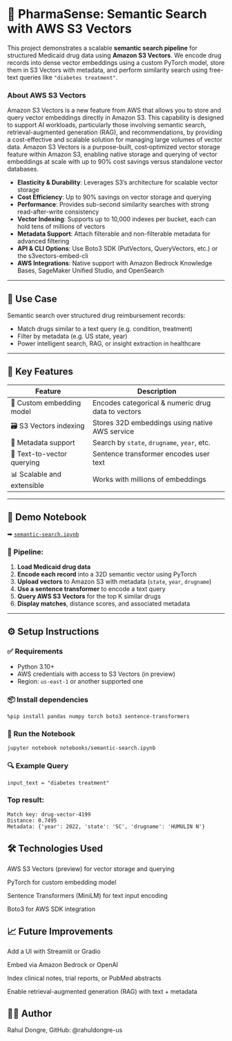 # 💊 PharmaSense: Semantic Search with AWS S3 Vectors

This project demonstrates a scalable **semantic search pipeline** for structured Medicaid drug data using **Amazon S3 Vectors**. We encode drug records into dense vector embeddings using a custom PyTorch model, store them in S3 Vectors with metadata, and perform similarity search using free-text queries like `"diabetes treatment"`.

### About AWS S3 Vectors

Amazon S3 Vectors is a new feature from AWS that allows you to store and query vector embeddings directly in Amazon S3. This capability is designed to support AI workloads, particularly those involving semantic search, retrieval-augmented generation (RAG), and recommendations, by providing a cost-effective and scalable solution for managing large volumes of vector data. Amazon S3 Vectors is a purpose-built, cost‑optimized vector storage feature within Amazon S3, enabling native storage and querying of vector embeddings at scale with up to 90% cost savings versus standalone vector databases.


- **Elasticity & Durability**: Leverages S3’s architecture for scalable vector storage
- **Cost Efficiency**: Up to 90% savings on vector storage and querying
- **Performance**: Provides sub-second similarity searches with strong read-after-write consistency
- **Vector Indexing**: Supports up to 10,000 indexes per bucket, each can hold tens of millions of vectors
- **Metadata Support**: Attach filterable and non-filterable metadata for advanced filtering
- **API & CLI Options**: Use Boto3 SDK (PutVectors, QueryVectors, etc.) or the s3vectors-embed-cli
- **AWS Integrations**: Native support with Amazon Bedrock Knowledge Bases, SageMaker Unified Studio, and OpenSearch

---

## 📌 Use Case

Semantic search over structured drug reimbursement records:
- Match drugs similar to a text query (e.g. condition, treatment)
- Filter by metadata (e.g. US state, year)
- Power intelligent search, RAG, or insight extraction in healthcare

---

## 🧠 Key Features

| Feature                         | Description                                       |
|--------------------------------|---------------------------------------------------|
| 🧬 Custom embedding model       | Encodes categorical & numeric drug data to vectors |
| 🗃️ S3 Vectors indexing         | Stores 32D embeddings using native AWS service     |
| 🧵 Metadata support             | Search by `state`, `drugname`, `year`, etc.        |
| 🔎 Text-to-vector querying      | Sentence transformer encodes user text             |
| 📊 Scalable and extensible     | Works with millions of embeddings                  |

---

## 🧪 Demo Notebook

➡ [`semantic-search.ipynb`](notebooks/semantic-search.ipynb)

### 🧬 Pipeline:

1. **Load Medicaid drug data**  
2. **Encode each record** into a 32D semantic vector using PyTorch
3. **Upload vectors** to Amazon S3 with metadata (`state`, `year`, `drugname`)
4. **Use a sentence transformer** to encode a text query
5. **Query AWS S3 Vectors** for the top K similar drugs
6. **Display matches**, distance scores, and associated metadata

---

## ⚙️ Setup Instructions

### ✅ Requirements

- Python 3.10+
- AWS credentials with access to S3 Vectors (in preview)
- Region: `us-east-1` or another supported one

### 📦 Install dependencies

```
%pip install pandas numpy torch boto3 sentence-transformers
```

### 🚀 Run the Notebook

```
jupyter notebook notebooks/semantic-search.ipynb
```

### 🔍 Example Query
```
input_text = "diabetes treatment"
```

### Top result:
```
Match key: drug-vector-4199
Distance: 0.7495
Metadata: {'year': 2022, 'state': 'SC', 'drugname': 'HUMULIN N'}
```

## 🛠️ Technologies Used

AWS S3 Vectors (preview) for vector storage and querying

PyTorch for custom embedding model

Sentence Transformers (MiniLM) for text input encoding

Boto3 for AWS SDK integration

## 📈 Future Improvements

Add a UI with Streamlit or Gradio

Embed via Amazon Bedrock or OpenAI

Index clinical notes, trial reports, or PubMed abstracts

Enable retrieval-augmented generation (RAG) with text + metadata


## 🙋‍♂️ Author

Rahul Dongre, 
GitHub: @rahuldongre-us